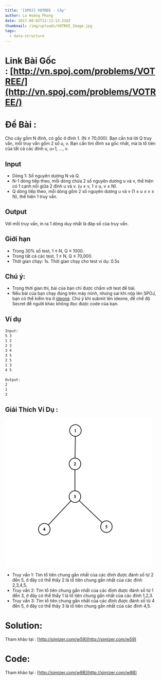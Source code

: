 ```yaml
---
title: '[SPOJ] VOTREE - Cây'
author: La Hoàng Phong
date: 2017-08-02T12:13:13.216Z
thumbnail: /img/uploads/VOTREE_Image.jpg
tags:
  - data-structure
---
```

# Link Bài Gốc : [http://vn.spoj.com/problems/VOTREE/](http://vn.spoj.com/problems/VOTREE/)

# Đề Bài :

Cho cây gồm N đỉnh, có gốc ở đỉnh 1. (N ≤ 70,000). Bạn cần trả lời Q truy vấn, mỗi truy vấn gồm 2 số u, v. Bạn cần tìm đỉnh xa gốc nhất, mà là tổ tiên của tất cả các đỉnh u, u\+1, ..., v.

## Input

* Dòng 1: Số nguyên dương N và Q.
* N-1 dòng tiếp theo, mỗi dòng chứa 2 số nguyên dương u và v, thể hiện có 1 cạnh nối giữa 2 đỉnh u và v. (u ≠ v, 1 ≤ u, v ≤ N).
* Q dòng tiếp theo, mỗi dòng gồm 2 số nguyên dương u và v (1 ≤ u ≤ v ≤ N), thể hiện 1 truy vấn.

## Output

Với mỗi truy vấn, in ra 1 dòng duy nhất là đáp số của truy vấn.

## Giới hạn

* Trong 30% số test, 1 ≤ N, Q ≤ 1000.
* Trong tất cả các test, 1 ≤ N, Q ≤ 70,000.
* Thời gian chạy: 1s. Thời gian chạy cho test ví dụ: 0.5s

## Chú ý:

* Trong thời gian thi, bài của bạn chỉ được chấm với test đề bài.
* Nếu bài của bạn chạy đúng trên máy mình, nhưng sai khi nộp lên SPOJ, bạn có thể kiểm tra ở [ideone](https://ideone.com/). Chú ý khi submit lên ideone, để chế độ Secret để người khác không đọc được code của bạn.

## Ví dụ

    Input:
    5 3
    1 2
    2 3
    3 4
    3 5
    2 5
    1 3
    4 5
    
    Output:
    2
    1
    3

## Giải Thích Ví Dụ :

![null](/img/uploads/VOTREE_Graph.png)

* Truy vấn 1: Tìm tổ tiên chung gần nhất của các đỉnh được đánh số từ 2 đến 5, ở đây có thể thấy 2 là tổ tiên chung gần nhất của các đỉnh 2,3,4,5.
* Truy vấn 2: Tìm tổ tiên chung gần nhất của các đỉnh được đánh số từ 1 đến 3, ở đây có thể thấy 1 là tổ tiên chung gần nhất của các đỉnh 1,2,3.
* Truy vấn 3: Tìm tổ tiên chung gần nhất của các đỉnh được đánh số từ 4 đến 5, ở đây có thể thấy 3 là tổ tiên chung gần nhất của các đỉnh 4,5.

# Solution:

Tham khảo tại : [http://simizer.com/w59](http://simizer.com/w59)

# Code:

Tham khảo tại : [http://simizer.com/w8B](http://simizer.com/w8B)
